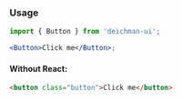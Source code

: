 ### Usage

```jsx
import { Button } from 'deichman-ui';

<Button>Click me</Button>;
```

#### Without React:

```html
<button class="button">Click me</button>
```

